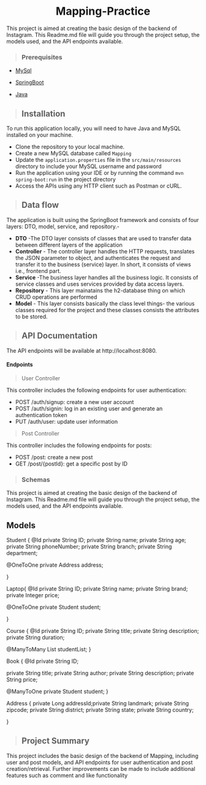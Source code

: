 
<h1 align="center"> 
Mapping-Practice</h1>
This project is aimed at creating the basic design of the backend of Instagram. This Readme.md file will guide you through the project setup, the models used, and the API endpoints available.

>### Prerequisites
* [MySql](https://img.shields.io/badge/DBMS-MYSQL%205.7%20or%20Higher-red)
 * [SpringBoot](https://img.shields.io/badge/Framework-SpringBoot-green)


* [Java](https://img.shields.io/badge/Language-Java%208%20or%20higher-yellow)

>## Installation

To run this application locally, you will need to have Java and MySQL installed on your machine.

* Clone the repository to your local machine.
* Create a new MySQL database called `Mapping`
* Update the `application.properties` file in the `src/main/resources` directory to include your MySQL username and password
* Run the application using your IDE or by running the command `mvn spring-boot:run` in the project directory
* Access the APIs using any HTTP client such as Postman or cURL.
>## Data flow
 The application is built using the SpringBoot framework and consists of four layers: DTO, model, service, and repository.-

* **DTO** -The DTO layer consists of classes that are used to transfer data between different layers of the application
* **Controller** - The controller layer handles the HTTP requests, translates the JSON parameter to object, and authenticates the request and transfer it to the business (service) layer. In short, it consists of views i.e., frontend part.
* **Service** -The business layer handles all the business logic. It consists of service classes and uses services provided by data access layers.
* **Repository** - This layer mainatains the h2-database thing on which CRUD operations are performed
* **Model** - This layer consists basically the class level things- the various classes required for the project and these classes consists the attributes to be stored.

>## API Documentation
The API endpoints will be available at http://localhost:8080.

#### Endpoints
>User Controller

This controller includes the following endpoints for user authentication:

* POST /auth/signup: create a new user account
* POST /auth/signin: log in an existing user and generate an authentication token
* PUT /auth/user: update user information

>Post Controller

This controller includes the following endpoints for posts:

* POST /post: create a new post
* GET /post/{postId}: get a specific post by ID
>### Schemas
This project is aimed at creating the basic design of the backend of Instagram. This Readme.md file will guide you through the project setup, the models used, and the API endpoints available.

## Models

Student {
@Id
private String ID;
private String name;
private String age;
private String phoneNumber;
private String branch;
private String department;

@OneToOne
private Address address;


}

Laptop{
@Id
private String ID;
private String name;
private String brand;
private Integer price;

@OneToOne
private Student student;


}

Course {
@Id
private String ID;
private String title;
private String description;
private String duration;

@ManyToMany
List<Student> studentList;
}

Book {
@Id
private String ID;

private String title;
private String author;
private String description;
private String price;

@ManyToOne
private Student student;
}

Address {
private Long addressId;private String landmark;
private String zipcode;
private String district;
private String state;
private String country;

}


>## Project Summary
This project includes the basic design of the backend of Mapping, including user and post models, and API endpoints for user authentication and post creation/retrieval. Further improvements can be made to include additional features such as comment and like functionality
